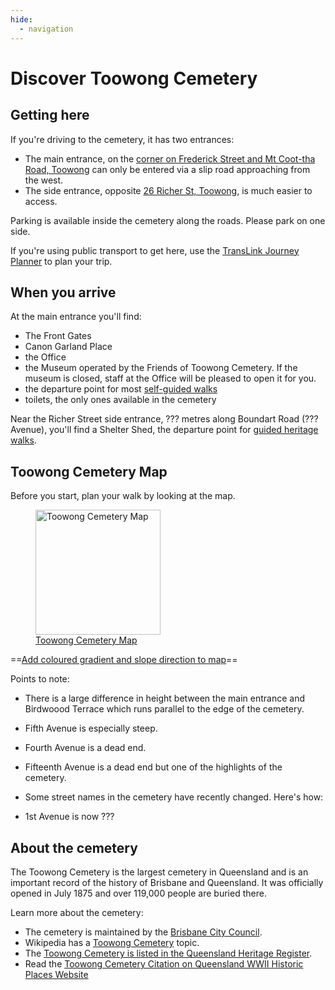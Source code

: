 ```yaml
---
hide:
  - navigation
---
```


#  Discover Toowong Cemetery

## Getting here

If you're driving to the cemetery, it has two entrances:

- The main entrance, on the [corner on Frederick Street and Mt Coot-tha Road, Toowong](https://www.google.com/maps/place/Toowong+Cemetery/@-27.4772749,152.9818283,17z/data=!3m1!4b1!4m5!3m4!1s0x6b9150c2f0f2e23f:0xf02a35bd720a310!8m2!3d-27.4772714!4d152.9839608) can only be entered via a slip road approaching from the west.
- The side entrance, opposite [26 Richer St, Toowong](https://www.google.com/maps/place/25+Richer+St,+Toowong+QLD+4066/@-27.4737507,152.9767263,17z/data=!3m1!4b1!4m5!3m4!1s0x6b9150dd31b12cc5:0xc3a1deb2fe09484!8m2!3d-27.4737555!4d152.978915), is much easier to access. 

Parking is available inside the cemetery along the roads. Please park on one side.

If you're using public transport to get here, use the [TransLink Journey Planner](https://jp.translink.com.au/plan-your-journey/journey-planner) to plan your trip.

## When you arrive

At the main entrance you'll find: 

- The Front Gates
- Canon Garland Place 
- the Office
- the Museum operated by the Friends of Toowong Cemetery. If the museum is closed, staff at the Office will be pleased to open it for you.
- the departure point for most [self-guided walks](walks/index.md)
- toilets, the only ones available in the cemetery

Near the Richer Street side entrance, ??? metres along Boundart Road (??? Avenue), you'll find a Shelter Shed, the departure point for [guided heritage walks](guided-walks.md). 

## Toowong Cemetery Map

Before you start, plan your walk by looking at the map.  

<a href="http://www.fotc.org.au/toowong_map.jpg" title="click to expand">
  <figure>
    <img src="http://www.fotc.org.au/toowong_map.jpg" alt="Toowong Cemetery Map" style="height:200px;">
    <figcaption>Toowong Cemetery Map</figcaption>
  </figure>
</a>

==[Add coloured gradient and slope direction to map](https://www.plotaroute.com/tip/15/how-to-show-gradients-on-a-route-map)==

Points to note: 

- There is a large difference in height between the main entrance and Birdwoood Terrace which runs parallel to the edge of the cemetery. 
- Fifth Avenue is especially steep.
- Fourth Avenue is a dead end.
- Fifteenth Avenue is a dead end but one of the highlights of the cemetery.
- Some street names in the cemetery have recently changed. Here's how: 

- 1st Avenue is now ??? 

 
## About the cemetery

The Toowong Cemetery is the largest cemetery in Queensland and is an important record of the history of Brisbane and Queensland. It was officially opened in July 1875 and over 119,000 people are buried there. 

Learn more about the cemetery:

- The cemetery is maintained by the [Brisbane City Council](https://www.brisbane.qld.gov.au/community-and-safety/community-support/cemeteries/toowong-cemetery). 
- Wikipedia has a [Toowong Cemetery](https://en.wikipedia.org/wiki/Toowong_Cemetery) topic.
- The [Toowong Cemetery is listed in the Queensland Heritage Register](https://apps.des.qld.gov.au/heritage-register/results/?q=Toowong+Cemetery).
- Read the [Toowong Cemetery Citation on Queensland WWII Historic Places Website](https://www.ww2places.qld.gov.au/place?id=2064)
